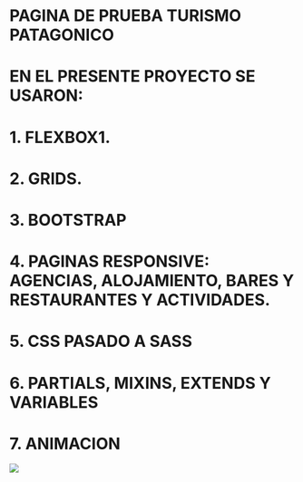 # PAGINA DE PRUEBA TURISMO PATAGONICO
# EN EL PRESENTE PROYECTO SE USARON:
# 1. FLEXBOX1.
# 2. GRIDS.
# 3. BOOTSTRAP
# 4. PAGINAS RESPONSIVE: AGENCIAS, ALOJAMIENTO, BARES Y RESTAURANTES Y ACTIVIDADES.
# 5. CSS PASADO A SASS
# 6. PARTIALS, MIXINS, EXTENDS Y VARIABLES
# 7. ANIMACION

[![](https://www.supercoloring.com/sites/default/files/styles/coloring_medium/public/cif/2016/11/glaciar-coloring-page.png)](http://https://www.supercoloring.com/sites/default/files/styles/coloring_medium/public/cif/2016/11/glaciar-coloring-page.png)

